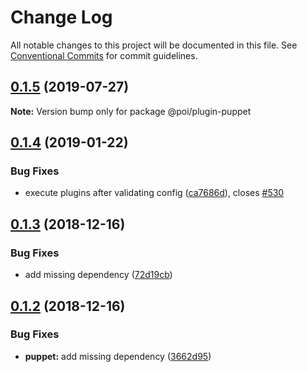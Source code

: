 # Change Log

All notable changes to this project will be documented in this file.
See [Conventional Commits](https://conventionalcommits.org) for commit guidelines.

## [0.1.5](https://github.com/egoist/poi/compare/@poi/plugin-puppet@0.1.4...@poi/plugin-puppet@0.1.5) (2019-07-27)

**Note:** Version bump only for package @poi/plugin-puppet

## [0.1.4](https://github.com/egoist/poi/compare/@poi/plugin-puppet@0.1.3...@poi/plugin-puppet@0.1.4) (2019-01-22)

### Bug Fixes

- execute plugins after validating config ([ca7686d](https://github.com/egoist/poi/commit/ca7686d)), closes [#530](https://github.com/egoist/poi/issues/530)

## [0.1.3](https://github.com/egoist/poi/compare/@poi/plugin-puppet@0.1.2...@poi/plugin-puppet@0.1.3) (2018-12-16)

### Bug Fixes

- add missing dependency ([72d19cb](https://github.com/egoist/poi/commit/72d19cb))

## [0.1.2](https://github.com/egoist/poi/compare/@poi/plugin-puppet@0.1.1...@poi/plugin-puppet@0.1.2) (2018-12-16)

### Bug Fixes

- **puppet:** add missing dependency ([3662d95](https://github.com/egoist/poi/commit/3662d95))

